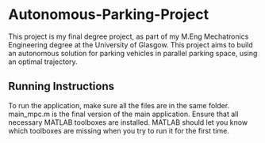 # Autonomous-Parking-Project
This project is my final degree project, as part of my M.Eng Mechatronics Engineering degree at the University of Glasgow.
This project aims to build an autonomous solution for parking vehicles in parallel parking space, using an optimal trajectory.

## Running Instructions
To run the application, make sure all the files are in the same folder. main_mpc.m is the final version of the main application. Ensure that all necessary MATLAB toolboxes are installed. MATLAB should let you know which toolboxes are missing when you try to run it for the first time.

